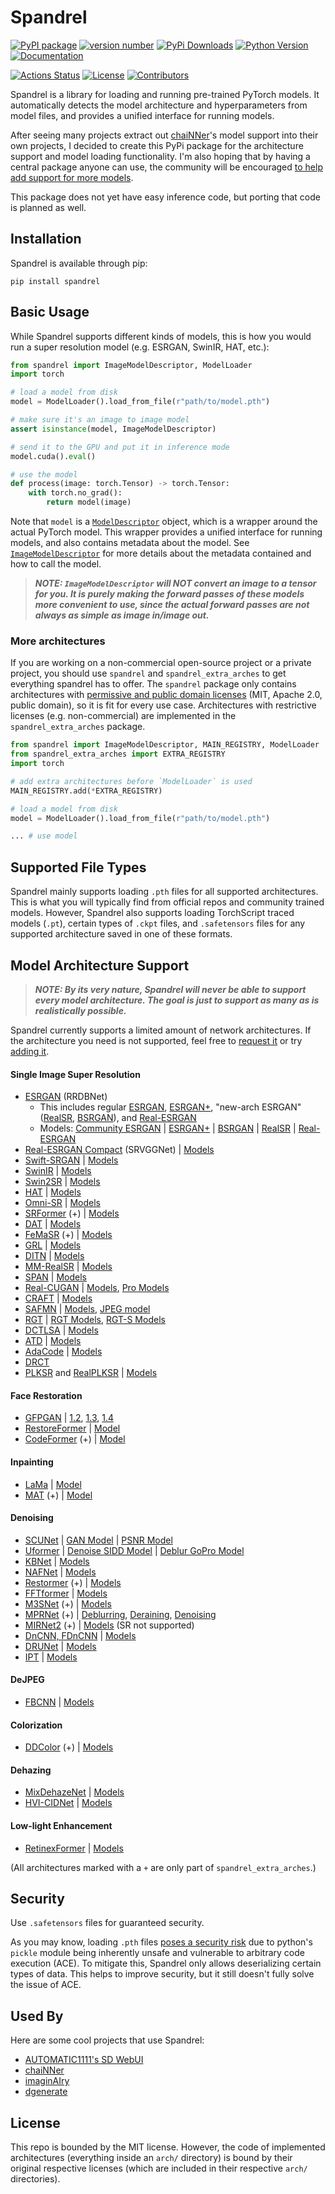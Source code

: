 # Spandrel

[![PyPI package](https://img.shields.io/badge/pip%20install-spandrel-brightgreen)](https://pypi.org/project/spandrel/)
[![version number](https://img.shields.io/pypi/v/spandrel?color=green&label=version)](https://github.com/chaiNNer-org/spandrel/releases)
[![PyPi Downloads](https://img.shields.io/pypi/dw/spandrel)](https://pypi.org/project/spandrel/#files)
[![Python Version](https://img.shields.io/pypi/pyversions/spandrel)](https://pypi.org/project/spandrel/#files:~:text=Requires%3A%20Python%20%3C3.12%2C%20%3E%3D3.8)
[![Documentation](https://img.shields.io/badge/-documentation-blue)](https://chainner.app/spandrel/)

[![Actions Status](https://github.com/chaiNNer-org/spandrel/workflows/Test/badge.svg)](https://github.com/chaiNNer-org/spandrel/actions)
[![License](https://img.shields.io/github/license/chaiNNer-org/spandrel)](https://github.com/chaiNNer-org/spandrel/blob/main/LICENSE)
[![Contributors](https://img.shields.io/github/contributors/chaiNNer-org/spandrel)](https://github.com/chaiNNer-org/spandrel/graphs/contributors)

Spandrel is a library for loading and running pre-trained PyTorch models. It automatically detects the model architecture and hyperparameters from model files, and provides a unified interface for running models.

After seeing many projects extract out [chaiNNer](https://github.com/chaiNNer-org/chaiNNer)'s model support into their own projects, I decided to create this PyPi package for the architecture support and model loading functionality. I'm also hoping that by having a central package anyone can use, the community will be encouraged [to help add support for more models](CONTRIBUTING.md).

This package does not yet have easy inference code, but porting that code is planned as well.

## Installation

Spandrel is available through pip:

```shell
pip install spandrel
```

## Basic Usage

While Spandrel supports different kinds of models, this is how you would run a super resolution model (e.g. ESRGAN, SwinIR, HAT, etc.):

```python
from spandrel import ImageModelDescriptor, ModelLoader
import torch

# load a model from disk
model = ModelLoader().load_from_file(r"path/to/model.pth")

# make sure it's an image to image model
assert isinstance(model, ImageModelDescriptor)

# send it to the GPU and put it in inference mode
model.cuda().eval()

# use the model
def process(image: torch.Tensor) -> torch.Tensor:
    with torch.no_grad():
        return model(image)
```

Note that `model` is a [`ModelDescriptor`](https://chainner.app/spandrel/#ModelDescriptor) object, which is a wrapper around the actual PyTorch model. This wrapper provides a unified interface for running models, and also contains metadata about the model. See [`ImageModelDescriptor`](https://chainner.app/spandrel/spandrel.ImageModelDescriptor.html) for more details about the metadata contained and how to call the model.

> **_NOTE: `ImageModelDescriptor` will NOT convert an image to a tensor for you. It is purely making the forward passes of these models more convenient to use, since the actual forward passes are not always as simple as image in/image out._**

### More architectures

If you are working on a non-commercial open-source project or a private project, you should use `spandrel` and `spandrel_extra_arches` to get everything spandrel has to offer. The `spandrel` package only contains architectures with [permissive and public domain licenses](https://en.wikipedia.org/wiki/Permissive_software_license) (MIT, Apache 2.0, public domain), so it is fit for every use case. Architectures with restrictive licenses (e.g. non-commercial) are implemented in the `spandrel_extra_arches` package.

```python
from spandrel import ImageModelDescriptor, MAIN_REGISTRY, ModelLoader
from spandrel_extra_arches import EXTRA_REGISTRY
import torch

# add extra architectures before `ModelLoader` is used
MAIN_REGISTRY.add(*EXTRA_REGISTRY)

# load a model from disk
model = ModelLoader().load_from_file(r"path/to/model.pth")

... # use model
```

## Supported File Types

Spandrel mainly supports loading `.pth` files for all supported architectures. This is what you will typically find from official repos and community trained models. However, Spandrel also supports loading TorchScript traced models (`.pt`), certain types of `.ckpt` files, and `.safetensors` files for any supported architecture saved in one of these formats.

## Model Architecture Support

> **_NOTE: By its very nature, Spandrel will never be able to support every model architecture. The goal is just to support as many as is realistically possible._**

Spandrel currently supports a limited amount of network architectures. If the architecture you need is not supported, feel free to [request it](https://github.com/chaiNNer-org/spandrel/issues) or try [adding it](CONTRIBUTING.md).

#### Single Image Super Resolution

- [ESRGAN](https://github.com/xinntao/ESRGAN) (RRDBNet)
  - This includes regular [ESRGAN](https://github.com/xinntao/ESRGAN), [ESRGAN+](https://github.com/ncarraz/ESRGANplus), "new-arch ESRGAN" ([RealSR](https://github.com/jixiaozhong/RealSR), [BSRGAN](https://github.com/cszn/BSRGAN)), and [Real-ESRGAN](https://github.com/xinntao/Real-ESRGAN)
  - Models: [Community ESRGAN](https://openmodeldb.info) | [ESRGAN+](https://drive.google.com/drive/folders/1lNky9afqEP-qdxrAwDFPJ1g0ui4x7Sin) | [BSRGAN](https://github.com/cszn/BSRGAN/tree/main/model_zoo) | [RealSR](https://github.com/jixiaozhong/RealSR#pre-trained-models) | [Real-ESRGAN](https://github.com/xinntao/Real-ESRGAN/blob/master/docs/model_zoo.md)
- [Real-ESRGAN Compact](https://github.com/xinntao/Real-ESRGAN) (SRVGGNet) | [Models](https://github.com/xinntao/Real-ESRGAN/blob/master/docs/model_zoo.md)
- [Swift-SRGAN](https://github.com/Koushik0901/Swift-SRGAN) | [Models](https://github.com/Koushik0901/Swift-SRGAN/releases/tag/v0.1)
- [SwinIR](https://github.com/JingyunLiang/SwinIR) | [Models](https://github.com/JingyunLiang/SwinIR/releases/tag/v0.0)
- [Swin2SR](https://github.com/mv-lab/swin2sr) | [Models](https://github.com/mv-lab/swin2sr/releases/tag/v0.0.1)
- [HAT](https://github.com/XPixelGroup/HAT) | [Models](https://drive.google.com/drive/folders/1HpmReFfoUqUbnAOQ7rvOeNU3uf_m69w0)
- [Omni-SR](https://github.com/Francis0625/Omni-SR) | [Models](https://github.com/Francis0625/Omni-SR#preparation)
- [SRFormer](https://github.com/HVision-NKU/SRFormer) (+) | [Models](https://github.com/HVision-NKU/SRFormer#pretrain-models)
- [DAT](https://github.com/zhengchen1999/DAT) | [Models](https://github.com/zhengchen1999/DAT#testing)
- [FeMaSR](https://github.com/chaofengc/FeMaSR) (+) | [Models](https://github.com/chaofengc/FeMaSR/releases/tag/v0.1-pretrain_models)
- [GRL](https://github.com/ofsoundof/GRL-Image-Restoration) | [Models](https://github.com/ofsoundof/GRL-Image-Restoration/releases/tag/v1.0.0)
- [DITN](https://github.com/yongliuy/DITN) | [Models](https://drive.google.com/drive/folders/1XpHW27H5j2S4IH8t4lccgrgHkIjqrS-X)
- [MM-RealSR](https://github.com/TencentARC/MM-RealSR) | [Models](https://github.com/TencentARC/MM-RealSR/releases/tag/v1.0.0)
- [SPAN](https://github.com/hongyuanyu/SPAN) | [Models](https://drive.google.com/file/d/1iYUA2TzKuxI0vzmA-UXr_nB43XgPOXUg/view?usp=sharing)
- [Real-CUGAN](https://github.com/bilibili/ailab/tree/main/Real-CUGAN) | [Models](https://drive.google.com/drive/folders/1jAJyBf2qKe2povySwsGXsVMnzVyQzqDD), [Pro Models](https://drive.google.com/drive/folders/1hfT4WwnNUaS43ErrgXk0J1R5Ik8s5NVo)
- [CRAFT](https://github.com/AVC2-UESTC/CRAFT-SR) | [Models](https://drive.google.com/file/d/13wAmc93BPeBUBQ24zUZOuUpdBFG2aAY5/view?usp=sharing)
- [SAFMN](https://github.com/sunny2109/SAFMN) | [Models](https://drive.google.com/drive/folders/12O_xgwfgc76DsYbiClYnl6ErCDrsi_S9?usp=share_link), [JPEG model](https://github.com/sunny2109/SAFMN/releases/tag/v0.1.1)
- [RGT](https://github.com/zhengchen1999/RGT) | [RGT Models](https://drive.google.com/drive/folders/1zxrr31Kp2D_N9a-OUAPaJEn_yTaSXTfZ?usp=drive_link), [RGT-S Models](https://drive.google.com/drive/folders/1j46WHs1Gvyif1SsZXKy1Y1IrQH0gfIQ1?usp=drive_link)
- [DCTLSA](https://github.com/zengkun301/DCTLSA) | [Models](https://github.com/zengkun301/DCTLSA/tree/main/pretrained)
- [ATD](https://github.com/LabShuHangGU/Adaptive-Token-Dictionary) | [Models](https://drive.google.com/drive/folders/1D3BvTS1xBcaU1mp50k3pBzUWb7qjRvmB?usp=sharing)
- [AdaCode](https://github.com/kechunl/AdaCode) | [Models](https://github.com/kechunl/AdaCode/releases/tag/v0-pretrain_models)
- [DRCT](https://github.com/ming053l/DRCT)
- [PLKSR](https://github.com/dslisleedh/PLKSR) and [RealPLKSR](https://github.com/muslll/neosr/blob/master/neosr/archs/realplksr_arch.py) | [Models](https://drive.google.com/drive/u/1/folders/1lIkZ00y9cRQpLU9qmCIB2XtS-2ZoqKq8)

#### Face Restoration

- [GFPGAN](https://github.com/TencentARC/GFPGAN) | [1.2](https://github.com/TencentARC/GFPGAN/releases/download/v1.3.0/GFPGANv1.2.pth), [1.3](https://github.com/TencentARC/GFPGAN/releases/download/v1.3.0/GFPGANv1.3.pth), [1.4](https://github.com/TencentARC/GFPGAN/releases/download/v1.3.4/GFPGANv1.4.pth)
- [RestoreFormer](https://github.com/wzhouxiff/RestoreFormer) | [Model](https://github.com/TencentARC/GFPGAN/releases/download/v1.3.4/RestoreFormer.pth)
- [CodeFormer](https://github.com/sczhou/CodeFormer) (+) | [Model](https://github.com/sczhou/CodeFormer/releases/download/v0.1.0/codeformer.pth)

#### Inpainting

- [LaMa](https://github.com/advimman/lama) | [Model](https://github.com/Sanster/models/releases/download/add_big_lama/big-lama.pt)
- [MAT](https://github.com/fenglinglwb/MAT) (+) | [Model](https://github.com/Sanster/models/releases/download/add_mat/Places_512_FullData_G.pth)

#### Denoising

- [SCUNet](https://github.com/cszn/SCUNet) | [GAN Model](https://github.com/cszn/KAIR/releases/download/v1.0/scunet_color_real_gan.pth) | [PSNR Model](https://github.com/cszn/KAIR/releases/download/v1.0/scunet_color_real_psnr.pth)
- [Uformer](https://github.com/ZhendongWang6/Uformer) | [Denoise SIDD Model](https://mailustceducn-my.sharepoint.com/:u:/g/personal/zhendongwang_mail_ustc_edu_cn/Ea7hMP82A0xFlOKPlQnBJy0B9gVP-1MJL75mR4QKBMGc2w?e=iOz0zz) | [Deblur GoPro Model](https://mailustceducn-my.sharepoint.com/:u:/g/personal/zhendongwang_mail_ustc_edu_cn/EfCPoTSEKJRAshoE6EAC_3YB7oNkbLUX6AUgWSCwoJe0oA?e=jai90x)
- [KBNet](https://github.com/zhangyi-3/KBNet) | [Models](https://mycuhk-my.sharepoint.com/:f:/g/personal/1155135732_link_cuhk_edu_hk/EofsV3eVcAxNlrW72JXqzRUBhkM1Mzw50pJ3BHlAyMYnVw?e=MeMB5H)
- [NAFNet](https://github.com/megvii-research/NAFNet) | [Models](https://github.com/megvii-research/NAFNet#results-and-pre-trained-models)
- [Restormer](https://github.com/swz30/Restormer) (+) | [Models](https://github.com/swz30/Restormer/releases/tag/v1.0)
- [FFTformer](https://github.com/kkkls/FFTformer) | [Models](https://github.com/kkkls/FFTformer/releases/tag/pretrain_model)
- [M3SNet](https://github.com/Tombs98/M3SNet) (+) | [Models](https://drive.google.com/drive/folders/1y4BEX7LagtXVO98ZItSbJJl7WWM3gnbD)
- [MPRNet](https://github.com/swz30/MPRNet) (+) | [Deblurring](https://drive.google.com/file/d/1QwQUVbk6YVOJViCsOKYNykCsdJSVGRtb/view?usp=sharing), [Deraining](https://drive.google.com/file/d/1O3WEJbcat7eTY6doXWeorAbQ1l_WmMnM/view?usp=sharing), [Denoising](https://drive.google.com/file/d/1LODPt9kYmxwU98g96UrRA0_Eh5HYcsRw/view?usp=sharing)
- [MIRNet2](https://github.com/swz30/MIRNetv2) (+) | [Models](https://github.com/swz30/MIRNetv2/releases/tag/v1.0.0) (SR not supported)
- [DnCNN, FDnCNN](https://github.com/cszn/DPIR) | [Models](https://github.com/cszn/KAIR/releases/tag/v1.0)
- [DRUNet](https://github.com/cszn/DPIR) | [Models](https://github.com/cszn/KAIR/releases/tag/v1.0)
- [IPT](https://github.com/huawei-noah/Pretrained-IPT) | [Models](https://drive.google.com/drive/folders/1MVSdUX0YBExauG0fFz4ANiWTrq9xZEj7?usp=sharing)

#### DeJPEG

- [FBCNN](https://github.com/jiaxi-jiang/FBCNN) | [Models](https://github.com/jiaxi-jiang/FBCNN/releases/tag/v1.0)

#### Colorization

- [DDColor](https://github.com/piddnad/DDColor) (+) | [Models](https://github.com/piddnad/DDColor/blob/master/MODEL_ZOO.md)

#### Dehazing

- [MixDehazeNet](https://github.com/AmeryXiong/MixDehazeNet) | [Models](https://drive.google.com/drive/folders/1ep6W4H3vNxshYjq71Tb3MzxrXGgaiM6C?usp=drive_link)
- [HVI-CIDNet](https://github.com/Fediory/HVI-CIDNet) | [Models](https://github.com/Fediory/HVI-CIDNet/tree/master?tab=readme-ov-file#weights-and-results-)

#### Low-light Enhancement

- [RetinexFormer](https://github.com/caiyuanhao1998/Retinexformer) | [Models](https://drive.google.com/drive/folders/1ynK5hfQachzc8y96ZumhkPPDXzHJwaQV?usp=drive_link)

(All architectures marked with a `+` are only part of `spandrel_extra_arches`.)

## Security

Use `.safetensors` files for guaranteed security.

As you may know, loading `.pth` files [poses a security risk](https://github.com/pytorch/pytorch/issues/52596) due to python's `pickle` module being inherently unsafe and vulnerable to arbitrary code execution (ACE). To mitigate this, Spandrel only allows deserializing certain types of data. This helps to improve security, but it still doesn't fully solve the issue of ACE.

## Used By

Here are some cool projects that use Spandrel:

- [AUTOMATIC1111's SD WebUI](https://github.com/AUTOMATIC1111/stable-diffusion-webui)
- [chaiNNer](https://github.com/chaiNNer-org/chaiNNer)
- [imaginAIry](https://github.com/brycedrennan/imaginAIry)
- [dgenerate](https://github.com/Teriks/dgenerate)

## License

This repo is bounded by the MIT license. However, the code of implemented architectures (everything inside an `arch/` directory) is bound by their original respective licenses (which are included in their respective `arch/` directories).
